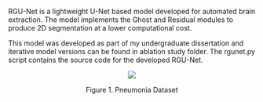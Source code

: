 RGU-Net is a lightweight U-Net based model developed for automated brain extraction. The model implements the Ghost and Residual modules to produce 2D segmentation at a lower computational cost. 

This model was developed as part of my undergraduate dissertation and iterative model versions can be found in ablation study folder. The rgunet.py script contains the source code for the developed RGU-Net.

<p align="center">
  <img src="https://github.com/KWKIM128/Pneumonia-Detection/assets/115262940/b16b5996-07c9-4ef3-b0d4-287ca02daba4" />
</p>
<p align="center"> Figure 1. Pneumonia Dataset
  
